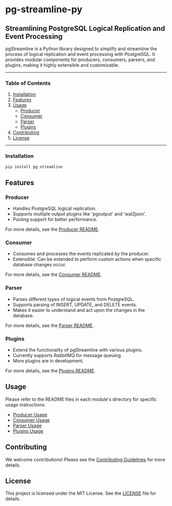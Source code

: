 # pg-streamline-py

## Streamlining PostgreSQL Logical Replication and Event Processing

pgStreamline is a Python library designed to simplify and streamline the process of logical replication and event processing with PostgreSQL. It provides modular components for producers, consumers, parsers, and plugins, making it highly extensible and customizable.

---

### Table of Contents

1. [Installation](#installation)
2. [Features](#features)
3. [Usage](#usage)
   - [Producer](#producer)
   - [Consumer](#consumer)
   - [Parser](#parser)
   - [Plugins](#plugins)
4. [Contributing](#contributing)
5. [License](#license)

---

### Installation

```bash
pip install pg-streamline
```

## Features

### Producer

- Handles PostgreSQL logical replication.
- Supports multiple output plugins like 'pgoutput' and 'wal2json'.
- Pooling support for better performance.

For more details, see the [Producer README](./pg_streamline/producer/README.md).

### Consumer

- Consumes and processes the events replicated by the producer.
- Extensible: Can be extended to perform custom actions when specific database changes occur.

For more details, see the [Consumer README](./pg_streamline/consumer/README.md).

### Parser

- Parses different types of logical events from PostgreSQL.
- Supports parsing of INSERT, UPDATE, and DELETE events.
- Makes it easier to understand and act upon the changes in the database.

For more details, see the [Parser README](./pg_streamline/parser/README.md).

### Plugins

- Extend the functionality of pgStreamline with various plugins.
- Currently supports RabbitMQ for message queuing.
- More plugins are in development.

For more details, see the [Plugins README](./pg_streamline/plugins/README.md).

## Usage

Please refer to the README files in each module's directory for specific usage instructions:

- [Producer Usage](./pg_streamline/producer/README.md)
- [Consumer Usage](./pg_streamline/consumer/README.md)
- [Parser Usage](./pg_streamline/parser/README.md)
- [Plugins Usage](./pg_streamline/plugins/README.md)

## Contributing

We welcome contributions! Please see the [Contributing Guidelines](CONTRIBUTING.md) for more details.

## License

This project is licensed under the MIT License. See the [LICENSE](LICENSE) file for details.
